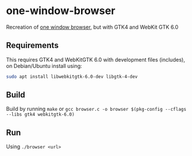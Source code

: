 # one-window-browser
Recreation of [one window browser](https://wiki.gnome.org/Projects/WebKitGtk/ProgrammingGuide/Tutorial), but with GTK4 and WebKit GTK 6.0

## Requirements

This requires GTK4 and WebKitGTK 6.0 with development files (includes), on Debian/Ubuntu install using:

```sh
sudo apt install libwebkitgtk-6.0-dev libgtk-4-dev
```

## Build

Build by running `make` or `gcc browser.c -o browser $(pkg-config --cflags --libs gtk4 webkitgtk-6.0)`

## Run

Using `./browser <url>`